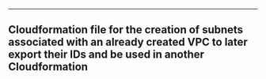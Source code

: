---

## Cloudformation file for the creation of subnets associated with an already created VPC to later export their IDs and be used in another Cloudformation